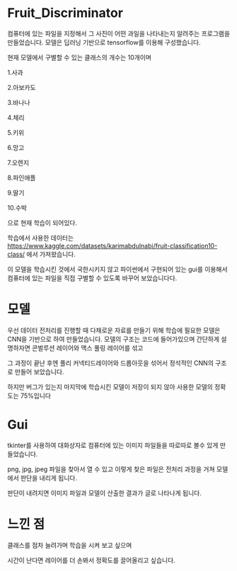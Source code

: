# Fruit_Discriminator

컴퓨터에 있는 파일을 지정해서 그 사진이 어떤 과일을 나타내는지 알려주는 프로그램을 만들었습니다.
모델은 딥러닝 기반으로 tensorflow를 이용해 구성했습니다.


현재 모델에서 구별할 수 있는 클래스의 개수는 10개이며


1.사과


2.아보카도


3.바나나


4.체리


5.키위


6.망고


7.오렌지


8.파인애플 


9.딸기


10.수박


으로 현재 학습이 되어있다.

학습에서 사용한 데이터는
https://www.kaggle.com/datasets/karimabdulnabi/fruit-classification10-class/
에서 가져왔습니다.

이 모델을 학습시킨 것에서 국한시키지 않고 
파이썬에서 구현되어 있는 gui를 이용해서 컴퓨터에 있는 파일을 직접 구별할 수 있도록 바꾸어 보았습니다다.

# 모델

우선 데이터 전처리를 진행할 때 다채로운 자료를 만들기 위해 학습에 필요한 
모델은 CNN을 기반으로 하여 만들었습니다.
모델의 구조는 코드에 들어가있으며 간단하게 설명하자면 콘벌루션 레이어와 맥스 풀링 레이어를 섞고


그 과정이 끝난 후엔 풀리 커넥티드레이어와 드롭아웃을 섞어서 정석적인 CNN의 구조로 만들어 보았습니다.


하지만 버그가 있는지 마지막에 학습시킨 모델이 저장이 되지 않아 사용한 모델의 정확도는 75%입니다

# Gui

tkinter를 사용하여 대화상자로 컴퓨터에 있는 이미지 파일들을 따로따로 볼수 있게 만들었습니다.


png, jpg, jpeg 파일을 찾아서 열 수 있고 이렇게 찾은 파일은 전처리 과정을 거쳐 모델에서 판단을 내리게 됩니다.



판단이 내려지면 이미지 파일과 모델이 산출한 결과가 글로 나타나게 됩니다.


# 느낀 점


클래스를 점차 늘려가며 학습을 시켜 보고 싶으며 


시간이 난다면 레이어를 더 손봐서 정확도를 끌어올리고 싶습니다.






